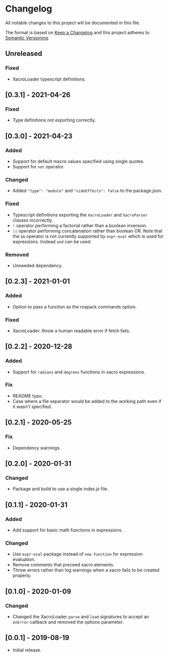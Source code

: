 # Changelog
All notable changes to this project will be documented in this file.

The format is based on [Keep a Changelog](http://keepachangelog.com/en/1.0.0/)
and this project adheres to [Semantic Versioning](http://semver.org/spec/v2.0.0.html).

## Unreleased
### Fixed
- XacroLoader typescript definitions.

## [0.3.1] - 2021-04-26
### Fixed
- Type definitions not exporting correctly.

## [0.3.0] - 2021-04-23
### Added
- Support for default macro values specified using single quotes.
- Support for `not` operator.

### Changed
- Added `"type": "module"` and `"sideEffects": false` to the package.json.

### Fixed
- Typescript definitions exporting the `XacroLoader` and `XacroParser` classes incorrectly.
- `!` operator performing a factorial rather than a boolean inversion.
- `||` operator performing concatenation rather than boolean OR. Note that the `&&` operator is not currently supported by `expr-eval` which is used for expressions. Instead `and` can be used.

### Removed
- Unneeded dependency.

## [0.2.3] - 2021-01-01

### Added
- Option to pass a function as the rospack commands option.

### Fixed
- XacroLoader: throw a human readable error if fetch fails.

## [0.2.2] - 2020-12-28

### Added
- Support for `radians` and `degrees` functions in xacro expressions.

### Fix
- README typo.
- Case where a file separator would be added to the working path even if it wasn't specified.

## [0.2.1] - 2020-05-25

### Fix
- Dependency warnings.

## [0.2.0] - 2020-01-31

### Changed
- Package and build to use a single index.js file.

## [0.1.1] - 2020-01-31

### Added
- Add support for basic math functions in expressions.

### Changed
- Use `expr-eval` package instead of `new Function` for expression evaluation.
- Remove comments that preceed xacro elements.
- Throw errors rather than log warnings when a xacro fails to be created properly.

## [0.1.0] - 2020-01-09

### Changed

- Changed the XacroLoader `parse` and `load` signatures to accept an `onError` callback and removed the options parameter.

## [0.0.1] - 2019-08-19

- Initial release.
